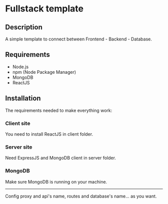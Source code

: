# Fullstack template

## Description
A simple template to connect between Frontend - Backend - Database.

## Requirements
- Node.js
- npm (Node Package Manager)
- MongoDB
- ReactJS

## Installation

The requirements needed to make everything work:

### Client site
You need to install ReactJS in client folder.

### Server site
Need ExpressJS and MongoDB client in server folder.

### MongoDB
Make sure MongoDB is running on your machine.


-----
Config proxy and api's name, routes and database's name... as you want.
